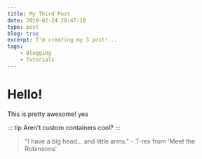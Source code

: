 ```yaml
---
title: My Third Post
date: 2019-02-24 20:47:18
type: post
blog: true
excerpt: I'm creating my 3 post!...
tags:
    - Blogging
    - Tutorials
---
```


# Hello!

This is pretty awesome! yes

::: tip
Aren't custom containers cool?
:::

> "I have a big head... and little arms." - T-rex from 'Meet the Robinsons'